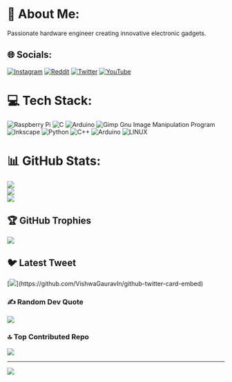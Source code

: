 # 💫 About Me:
Passionate hardware engineer creating innovative electronic gadgets.



## 🌐 Socials:
[![Instagram](https://img.shields.io/badge/Instagram-%23E4405F.svg?logo=Instagram&logoColor=white)](https://instagram.com/_krishnawa) [![Reddit](https://img.shields.io/badge/Reddit-%23FF4500.svg?logo=Reddit&logoColor=white)](https://reddit.com/user/krishnawa) [![Twitter](https://img.shields.io/badge/Twitter-%231DA1F2.svg?logo=Twitter&logoColor=white)](https://twitter.com/krishnawa_) [![YouTube](https://img.shields.io/badge/YouTube-%23FF0000.svg?logo=YouTube&logoColor=white)](https://youtube.com/@hexbee) 

# 💻 Tech Stack:
![Raspberry Pi](https://img.shields.io/badge/-RaspberryPi-C51A4A?style=for-the-badge&logo=Raspberry-Pi) ![C](https://img.shields.io/badge/c-%2300599C.svg?style=for-the-badge&logo=c&logoColor=white) ![Arduino](https://img.shields.io/badge/-Arduino-00979D?style=for-the-badge&logo=Arduino&logoColor=white) ![Gimp Gnu Image Manipulation Program](https://img.shields.io/badge/Gimp-657D8B?style=for-the-badge&logo=gimp&logoColor=FFFFFF) ![Inkscape](https://img.shields.io/badge/Inkscape-e0e0e0?style=for-the-badge&logo=inkscape&logoColor=080A13) ![Python](https://img.shields.io/badge/python-3670A0?style=for-the-badge&logo=python&logoColor=ffdd54) ![C++](https://img.shields.io/badge/c++-%2300599C.svg?style=for-the-badge&logo=c%2B%2B&logoColor=white) ![Arduino](https://img.shields.io/badge/-Arduino-00979D?style=for-the-badge&logo=Arduino&logoColor=white) ![LINUX](https://img.shields.io/badge/Linux-FCC624?style=for-the-badge&logo=linux&logoColor=black)
# 📊 GitHub Stats:
![](https://github-readme-stats.vercel.app/api?username=krishnawa&theme=vue-dark&hide_border=false&include_all_commits=false&count_private=false)<br/>
![](https://github-readme-streak-stats.herokuapp.com/?user=krishnawa&theme=vue-dark&hide_border=false)<br/>
![](https://github-readme-stats.vercel.app/api/top-langs/?username=krishnawa&theme=vue-dark&hide_border=false&include_all_commits=false&count_private=false&layout=compact)

## 🏆 GitHub Trophies
![](https://github-profile-trophy.vercel.app/?username=krishnawa&theme=oldie&no-frame=true&no-bg=true&margin-w=4)

## 🐦 Latest Tweet
[![](https://gtce.itsvg.in/api?username=krishnawa_)](https://github.com/VishwaGauravIn/github-twitter-card-embed)

### ✍️ Random Dev Quote
![](https://quotes-github-readme.vercel.app/api?type=horizontal&theme=radical)

### 🔝 Top Contributed Repo
![](https://github-contributor-stats.vercel.app/api?username=krishnawa&limit=5&theme=radical&combine_all_yearly_contributions=true)

---
[![](https://visitcount.itsvg.in/api?id=krishnawa&icon=0&color=0)](https://visitcount.itsvg.in)

<!-- Proudly created with GPRM ( https://gprm.itsvg.in ) -->
